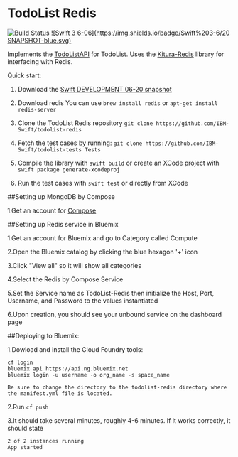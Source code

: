 # TodoList Redis

[![Build Status](https://travis-ci.org/IBM-Swift/TodoList-Redis.svg?branch=master)](https://travis-ci.org/IBM-Swift/TodoList-Redis)  [![Swift 3 6-06](https://img.shields.io/badge/Swift%203-6/20 SNAPSHOT-blue.svg)](https://swift.org/download/#snapshots)

Implements the [TodoListAPI](https://github.com/IBM-Swift/todolist-api) for TodoList. Uses the [Kitura-Redis](https://github.com/IBM-Swift/todolist-api) library for interfacing with Redis.

Quick start:
1. Download the [Swift DEVELOPMENT 06-20 snapshot](https://swift.org/download/#snapshots)

2. Download redis
  You can use `brew install redis` or `apt-get install redis-server`

3. Clone the TodoList Redis repository
  `git clone https://github.com/IBM-Swift/todolist-redis`

4. Fetch the test cases by running:
  `git clone https://github.com/IBM-Swift/todolist-tests Tests`

5. Compile the library with `swift build` or create an XCode project with `swift package generate-xcodeproj`

6. Run the test cases with `swift test` or directly from XCode

##Setting up MongoDB by Compose

1.Get an account for [Compose](https://www.compose.com/redis/)

##Setting up Redis service in Bluemix

1.Get an account for Bluemix and go to Category called Compute

2.Open the Bluemix catalog by clicking the blue hexagon '+' icon

3.Click "View all" so it will show all categories

4.Select the Redis by Compose Service

5.Set the Service name as TodoList-Redis then initialize the Host, Port, Username, and Password to the values instantiated

6.Upon creation, you should see your unbound service on the dashboard page


##Deploying to Bluemix:

1.Dowload and install the Cloud Foundry tools:

```
cf login
bluemix api https://api.ng.bluemix.net
bluemix login -u username -o org_name -s space_name
```

```
Be sure to change the directory to the todolist-redis directory where the manifest.yml file is located.
```

2.Run ```cf push```

3.It should take several minutes, roughly 4-6 minutes. If it works correctly, it should state

```
2 of 2 instances running
App started
```

